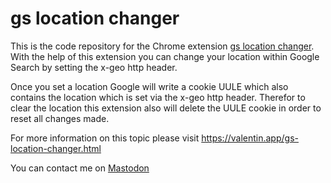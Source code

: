 # gs location changer

This is the code repository for the Chrome extension [gs location changer](https://chrome.google.com/webstore/detail/gs-location-changer/blpgcfdpnimjdojecbpagkllfnkajglp). With the help of this extension you can change your location within Google Search by setting the x-geo http header.

Once you set a location Google will write a cookie UULE which also contains the location which is set via the x-geo http header. Therefor to clear the location this extension also will delete the UULE cookie in order to reset all changes made.

For more information on this topic please visit https://valentin.app/gs-location-changer.html

You can contact me on [Mastodon](https://seocommunity.social/@vorticoncmdr)

